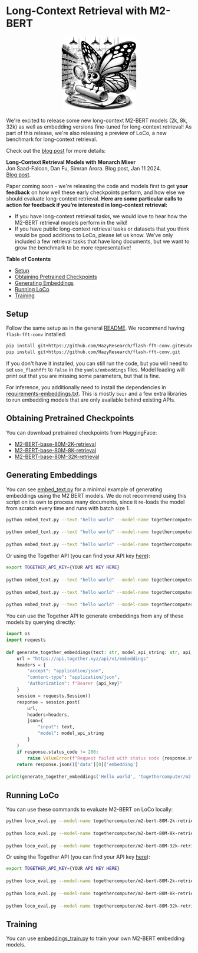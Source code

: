 # Long-Context Retrieval with M2-BERT

<p align="center">
  <img width="40%" src="../assets/monarch_in_library.png">
</p>

We're excited to release some new long-context M2-BERT models (2k, 8k, 32k) as well as embedding versions fine-tuned for long-context retrieval!
As part of this release, we're also releasing a preview of LoCo, a new benchmark for long-context retrieval.

Check out the [blog post](https://hazyresearch.stanford.edu/blog/2024-01-11-m2-bert-retrieval) for more details:

**Long-Context Retrieval Models with Monarch Mixer**\
Jon Saad-Falcon, Dan Fu, Simran Arora. Blog post, Jan 11 2024.\
[Blog post](https://hazyresearch.stanford.edu/blog/2024-01-11-m2-bert-retrieval).

Paper coming soon - we're releasing the code and models first to get **your feedback** on how well these early checkpoints perform, and how else we should evaluate long-context retrieval.
**Here are some particular calls to action for feedback if you’re interested in long-context retrieval:**
* If you have long-context retrieval tasks, we would love to hear how the M2-BERT retrieval models perform in the wild!
* If you have public long-context retrieval tasks or datasets that you think would be good additions to LoCo, please let us know. We’ve only included a few retrieval tasks that have long documents, but we want to grow the benchmark to be more representative!

**Table of Contents**
* [Setup](#setup)
* [Obtaining Pretrained Checkpoints](#obtaining-pretrained-checkpoints)
* [Generating Embeddings](#generating-embeddings)
* [Running LoCo](#running-loco)
* [Training](#training)

## Setup

Follow the same setup as in the general [README](README.md).
We recommend having `flash-fft-conv` installed:

```bash
pip install git+https://github.com/HazyResearch/flash-fft-conv.git#subdirectory=csrc/flashfftconv
pip install git+https://github.com/HazyResearch/flash-fft-conv.git
```

If you don't have it installed, you can still run the code, but you will need to set `use_flashfft` to `False` in the `yamls/embeddings` files.
Model loading will print out that you are missing some parameters, but that is fine.

For inference, you additionally need to install the dependencies in [requirements-embeddings.txt](requirements-embeddings.txt).
This is mostly `beir` and a few extra libraries to run embedding models that are only available behind existing APIs.

## Obtaining Pretrained Checkpoints

You can download pretrained checkpoints from HuggingFace:
* [M2-BERT-base-80M-2K-retrieval](https://huggingface.co/togethercomputer/m2-bert-80M-2k-retrieval)
* [M2-BERT-base-80M-8K-retrieval](https://huggingface.co/togethercomputer/m2-bert-80M-8k-retrieval)
* [M2-BERT-base-80M-32K-retrieval](https://huggingface.co/togethercomputer/m2-bert-80M-32k-retrieval)

## Generating Embeddings

You can see [embed_text.py](embed_text.py) for a minimal example of generating embeddings using the M2 BERT models.
We do not recommend using this script on its own to process many documents, since it re-loads the model from scratch every time and runs with batch size 1.

```bash
python embed_text.py --text "hello world" --model-name togethercomputer/m2-bert-80M-2k-retrieval --yaml-file yamls/embeddings/m2-bert-80M-2k-retrieval.yaml

python embed_text.py --text "hello world" --model-name togethercomputer/m2-bert-80M-8k-retrieval --yaml-file yamls/embeddings/m2-bert-80M-8k-retrieval.yaml

python embed_text.py --text "hello world" --model-name togethercomputer/m2-bert-80M-32k-retrieval --yaml-file yamls/embeddings/m2-bert-80M-32k-retrieval.yaml
```

Or using the Together API (you can find your API key [here](https://api.together.xyz/settings/api-keys)):

```bash
export TOGETHER_API_KEY={YOUR API KEY HERE}

python embed_text.py --text "hello world" --model-name togethercomputer/m2-bert-80M-2k-retrieval --together-api

python embed_text.py --text "hello world" --model-name togethercomputer/m2-bert-80M-8k-retrieval --together-api

python embed_text.py --text "hello world" --model-name togethercomputer/m2-bert-80M-32k-retrieval --together-api
```

You can use the Together API to generate embeddings from any of these models by querying directly:
```Python
import os
import requests

def generate_together_embeddings(text: str, model_api_string: str, api_key: str):
    url = "https://api.together.xyz/api/v1/embeddings"
    headers = {
        "accept": "application/json",
        "content-type": "application/json",
        "Authorization": f"Bearer {api_key}"
    }
    session = requests.Session()
    response = session.post(
        url,
        headers=headers,
        json={
            "input": text,
            "model": model_api_string
        }
    )
    if response.status_code != 200:
        raise ValueError(f"Request failed with status code {response.status_code}: {response.text}")
    return response.json()['data'][0]['embedding']

print(generate_together_embeddings('Hello world', 'togethercomputer/m2-bert-80M-32k-retrieval', os.environ['TOGETHER_API_KEY'])[:10])
```

## Running LoCo

You can use these commands to evaluate M2-BERT on LoCo locally:

```bash
python loco_eval.py --model-name togethercomputer/m2-bert-80M-2k-retrieval --yaml-file yamls/embeddings/m2-bert-80M-2k-retrieval.yaml

python loco_eval.py --model-name togethercomputer/m2-bert-80M-8k-retrieval --yaml-file yamls/embeddings/m2-bert-80M-8k-retrieval.yaml

python loco_eval.py --model-name togethercomputer/m2-bert-80M-32k-retrieval --yaml-file yamls/embeddings/m2-bert-80M-32k-retrieval.yaml
```

Or using the Together API (you can find your API key [here](https://api.together.xyz/settings/api-keys)):

```bash
export TOGETHER_API_KEY={YOUR API KEY HERE}

python loco_eval.py --model-name togethercomputer/m2-bert-80M-2k-retrieval --together-api

python loco_eval.py --model-name togethercomputer/m2-bert-80M-8k-retrieval --together-api

python loco_eval.py --model-name togethercomputer/m2-bert-80M-32k-retrieval --together-api
```

## Training

You can use [embeddings_train.py](embeddings_train.py) to train your own M2-BERT embedding models.